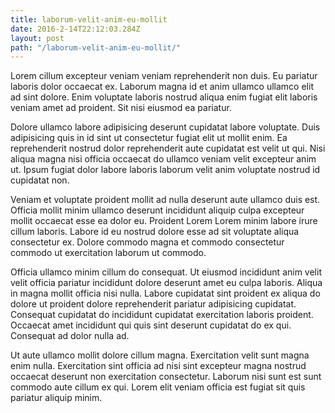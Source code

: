 ```yaml
---
title: laborum-velit-anim-eu-mollit
date: 2016-2-14T22:12:03.284Z
layout: post
path: "/laborum-velit-anim-eu-mollit/"
---
```


Lorem cillum excepteur veniam veniam reprehenderit non duis. Eu pariatur laboris dolor occaecat ex. Laborum magna id et anim ullamco ullamco elit ad sint dolore. Enim voluptate laboris nostrud aliqua enim fugiat elit laboris veniam amet ad proident. Sit nisi eiusmod ea pariatur.

Dolore ullamco labore adipisicing deserunt cupidatat labore voluptate. Duis adipisicing quis in id sint ut consectetur fugiat elit ut mollit enim. Ea reprehenderit nostrud dolor reprehenderit aute cupidatat est velit ut qui. Nisi aliqua magna nisi officia occaecat do ullamco veniam velit excepteur anim ut. Ipsum fugiat dolor labore laboris laborum velit anim voluptate nostrud id cupidatat non.

Veniam et voluptate proident mollit ad nulla deserunt aute ullamco duis est. Officia mollit minim ullamco deserunt incididunt aliquip culpa excepteur mollit occaecat esse ea dolor eu. Proident Lorem Lorem minim labore irure cillum laboris. Labore id eu nostrud dolore esse ad sit voluptate aliqua consectetur ex. Dolore commodo magna et commodo consectetur commodo ut exercitation laborum ut commodo.

Officia ullamco minim cillum do consequat. Ut eiusmod incididunt anim velit velit officia pariatur incididunt dolore deserunt amet eu culpa laboris. Aliqua in magna mollit officia nisi nulla. Labore cupidatat sint proident ex aliqua do dolore ut proident dolore reprehenderit pariatur adipisicing cupidatat. Consequat cupidatat do incididunt cupidatat exercitation laboris proident. Occaecat amet incididunt qui quis sint deserunt cupidatat do ex qui. Consequat ad dolor nulla ad.

Ut aute ullamco mollit dolore cillum magna. Exercitation velit sunt magna enim nulla. Exercitation sint officia ad nisi sint excepteur magna nostrud occaecat deserunt non exercitation consectetur. Laborum nisi sunt est sunt commodo aute cillum ex qui. Lorem elit veniam officia est fugiat sit quis pariatur aliquip minim.